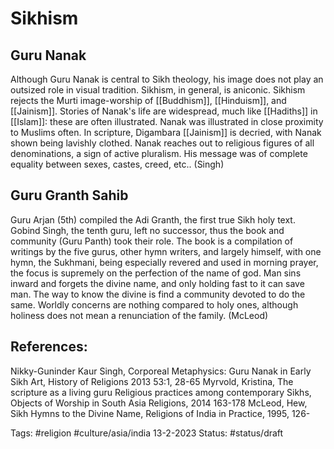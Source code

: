 # Sikhism

## Guru Nanak
Although Guru Nanak is central to Sikh theology, his image does not play an outsized role in visual tradition. Sikhism, in general, is aniconic. Sikhism rejects the Murti image-worship of [[Buddhism]], [[Hinduism]], and [[Jainism]]. Stories of Nanak's life are widespread, much like [[Hadiths]] in [[Islam]]: these are often illustrated. Nanak was illustrated in close proximity to Muslims often. In scripture, Digambara [[Jainism]] is decried, with Nanak shown being lavishly clothed. Nanak reaches out to religious figures of all denominations, a sign of active pluralism. His message was of complete equality between sexes, castes, creed, etc.. (Singh)

## Guru Granth Sahib
Guru Arjan (5th) compiled the Adi Granth, the first true Sikh holy text. Gobind Singh, the tenth guru, left no successor, thus the book and community (Guru Panth) took their role. The book is a compilation of writings by the five gurus, other hymn writers, and largely himself, with one hymn, the Sukhmani, being especially revered and used in morning prayer, the focus is supremely on the perfection of the name of god. Man sins inward and forgets the divine name, and only holding fast to it can save man. The way to know the divine is find a community devoted to do the same. Worldly concerns are nothing compared to holy ones, although holiness does not mean a renunciation of the family. (McLeod)

## References:
Nikky-Guninder Kaur Singh, Corporeal Metaphysics: Guru Nanak in Early Sikh Art, History of Religions 2013 53:1, 28-65
Myrvold, Kristina, The scripture as a living guru Religious practices among contemporary Sikhs, Objects of Worship in South Asia Religions, 2014 163-178
McLeod, Hew, Sikh Hymns to the Divine Name, Religions of India in Practice, 1995, 126-

Tags: #religion #culture/asia/india
13-2-2023
Status: #status/draft